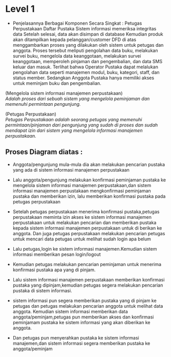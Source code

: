 # Level 1
- Penjelasannya Berbagai Komponen Secara Singkat :
Petugas Perpustakaan Daftar Pustaka
Sistem informasi memeriksa integritas data
Setelah selesai, data akan disimpan di database
Kemudian produk akan ditampilkan kepada pelanggan/customer
DFD di atas menggambarkan proses yang dilakukan oleh sistem untuk petugas dan anggota.
Proses tersebut meliputi pengolahan data buku, melakukan survei buku, mengelola data keanggotaan, melakukan survei keanggotaan, memperoleh pinjaman dan pengembalian, dan data SMS keluar dan masuk. Terlihat bahwa Operator Pustaka dapat
melalukan pengolahan data seperti manajemen modul,
buku, kategori, staff, dan status member. Sedangkan Anggota Pustaka
hanya memiliki akses untuk meminjam buku dan
pengembalian.

(Mengelola sistem informasi manajemen perpustakaan)\
<i>Adalah  proses dari sebuah sistem yang mengelola peminjaman dan memenuhi permintaan pengunjung.</i>

(Petugas Perpustakaan)\
<i>Petugas Perpustakaan adalah seorang petugas yang memenuhi permintaan/pinjaman dari pengunjung yang sudah di proses dan sudah mendapat izin dari sistem yang mengelola informasi manajemen perpustakaan.</i>

## Proses Diagram diatas :

- Anggota/pengunjung mula-mula dia akan melakukan pencarian pustaka yang ada di sistem informasi manajemen perpustakaan

- Lalu anggota/pengunjung melakukan konfirmasi peminjaman pustaka ke mengelola sistem informasi manajemen perpustakaan,dan sistem informasi manajemen perpustakaan mengkonfirmasi peminjaman pustaka dan memberikan izin, lalu memberikan konfirmasi pustaka pada petugas perpustakaan

- Setelah petugas perpustakaan menerima konfirmasi pustaka,petugas perpustakaan meminta izin akses ke sistem informasi manajemen perpustakaan untuk melakukan pencarian dan memberikan pustaka kepada sistem informasi manajemen perpustakaan untuk di berikan ke anggota. Dan juga petugas perpustakaan melakukan pencarian petugas untuk mencari data petugas untuk melihat sudah login apa belum

- Lalu petugas,login ke sistem informasi manajemen.Kemudian sistem informasi memberikan pesan login/logout

- Kemudian petugas melakukan pencarian peminjaman untuk menerima konfirmasi pustaka apa yang di pinjam.

- Lalu sistem informasi manajemen perpustakaan memberikan konfirmasi pustaka yang dipinjam,kemudian petugas segera melakukan pencarian pustaka di sistem informasi.

- sistem informasi pun segera memberikan pustaka yang di pinjam ke petugas dan petugas melakukan pencarian anggota untuk melihat data anggota. Kemudian sistem informasi memberikan data anggota/peminjam,petugas pun memberikan akses dan konfirmasi peminjamam pustaka ke sistem informasi yang akan diberikan ke anggota.

- Dan petugas pun menyerahkan pustaka ke sistem informasi manajemen,dan sistem informasi  segera memberikan pustaka ke anggota/peminjam

